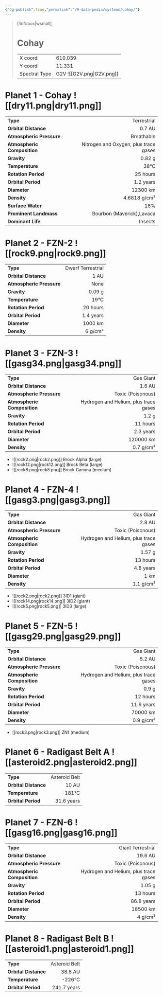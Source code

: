 ```yaml
---
{"dg-publish":true,"permalink":"/9-data-pedia/systems/cohay/"}
---
```


> [!infobox|wsmall]
> # Cohay
> | | |
> | - | - |
> | X coord | 610.039 |
> | Y coord| 11.331 |
> | Spectral Type | G2V ![[G2V.png\|G2V.png]] |

# Planet 1 - Cohay ![[dry11.png\|dry11.png]]
|                             |                           |
| --------------------------- | -------------------------:|
| **Type**                    |             Terrestrial |
| **Orbital Distance**        |   0.7 AU |
| **Atmospheric Pressure**    |       Breathable |
| **Atmospheric Composition** |      Nitrogen and Oxygen, plus trace gases |
| **Gravity**                 |        0.82 g |
| **Temperature**             |    38°C |
| **Rotation Period**         |  25 hours |
| **Orbital Period** | 1.2 years |
| **Diameter**                |      12300 km | 
| **Density**                 |    4.6818 g/cm³ |
| **Surface Water**           |           18% | 
| **Prominent Landmass**      |         Bourbon (Maverick),Lavaca | 
| **Dominant Life**           |         Insects |





# Planet 2 - FZN-2 ![[rock9.png\|rock9.png]]
|                             |                           |
| --------------------------- | -------------------------:|
| **Type**                    |             Dwarf Terrestrial |
| **Orbital Distance**        |   1 AU |
| **Atmospheric Pressure**    |       None |
| **Gravity**                 |        0.09 g |
| **Temperature**             |    19°C |
| **Rotation Period**         |  20 hours |
| **Orbital Period** | 1.4 years |
| **Diameter**                |      1000 km | 
| **Density**                 |    6 g/cm³ |





# Planet 3 - FZN-3 ![[gasg34.png\|gasg34.png]]
|                             |                           |
| --------------------------- | -------------------------:|
| **Type**                    |             Gas Giant |
| **Orbital Distance**        |   1.6 AU |
| **Atmospheric Pressure**    |       Toxic (Poisonous) |
| **Atmospheric Composition** |      Hydrogen and Helium, plus trace gases |
| **Gravity**                 |        1.2 g |
| **Rotation Period**         |  11 hours |
| **Orbital Period** | 2.3 years |
| **Diameter**                |      120000 km | 
| **Density**                 |    0.7 g/cm³ |



- ![[rock2.png\|rock2.png]] Brock Alpha (large)
- ![[rock12.png\|rock12.png]] Brock Beta (large)
- ![[rock8.png\|rock8.png]] Brock Gamma (medium)


# Planet 4 - FZN-4 ![[gasg3.png\|gasg3.png]]
|                             |                           |
| --------------------------- | -------------------------:|
| **Type**                    |             Gas Giant |
| **Orbital Distance**        |   2.8 AU |
| **Atmospheric Pressure**    |       Toxic (Poisonous) |
| **Atmospheric Composition** |      Hydrogen and Helium, plus trace gases |
| **Gravity**                 |        1.57 g |
| **Rotation Period**         |  13 hours |
| **Orbital Period** | 4.8 years |
| **Diameter**                |      1 km | 
| **Density**                 |    1.1 g/cm³ |



- ![[rock2.png\|rock2.png]] 3ID1 (giant)
- ![[rock14.png\|rock14.png]] 3ID2 (giant)
- ![[rock5.png\|rock5.png]] 3ID3 (large)


# Planet 5 - FZN-5 ![[gasg29.png\|gasg29.png]]
|                             |                           |
| --------------------------- | -------------------------:|
| **Type**                    |             Gas Giant |
| **Orbital Distance**        |   5.2 AU |
| **Atmospheric Pressure**    |       Toxic (Poisonous) |
| **Atmospheric Composition** |      Hydrogen and Helium, plus trace gases |
| **Gravity**                 |        0.9 g |
| **Rotation Period**         |  12 hours |
| **Orbital Period** | 11.9 years |
| **Diameter**                |      70000 km | 
| **Density**                 |    0.9 g/cm³ |



- [[rock3.png\|rock3.png]] ZN1 (medium)

# Planet 6 - Radigast Belt A ![[asteroid2.png\|asteroid2.png]]
|                             |                           |
| --------------------------- | -------------------------:|
| **Type**                    |             Asteroid Belt |
| **Orbital Distance**        |   10 AU |
| **Temperature**             |    -181°C |
| **Orbital Period** | 31.6 years |





# Planet 7 - FZN-6 ![[gasg16.png\|gasg16.png]]
|                             |                           |
| --------------------------- | -------------------------:|
| **Type**                    |             Giant Terrestrial |
| **Orbital Distance**        |   19.6 AU |
| **Atmospheric Pressure**    |       Toxic (Poisonous) |
| **Atmospheric Composition** |      Hydrogen and Helium, plus trace gases |
| **Gravity**                 |        1.05 g |
| **Rotation Period**         |  13 hours |
| **Orbital Period** | 86.8 years |
| **Diameter**                |      18500 km | 
| **Density**                 |    4 g/cm³ |





# Planet 8 - Radigast Belt B ![[asteroid1.png\|asteroid1.png]]
|                             |                           |
| --------------------------- | -------------------------:|
| **Type**                    |             Asteroid Belt |
| **Orbital Distance**        |   38.8 AU |
| **Temperature**             |    -226°C |
| **Orbital Period** | 241.7 years |





